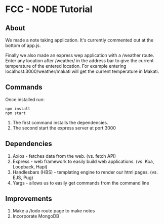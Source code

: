 # FCC - NODE Tutorial

## About
We made a note taking application. It's currently commented out at the bottom of app.js.

Finally we also made an express wep application with a /weather route. Enter any location after /weather/ in the address bar to give the current temperature of the entered location. For example entering localhost:3000/weather/makati will get the current temperature in Makati.


## Commands
Once installed run:

    npm install
    npm start

1. The first command installs the dependencies.
2. The second start the express server at port 3000

## Dependencies
1. Axios - fetches data from the web. (vs. fetch API)
2. Express - web framework to easily build web applications. (vs. Koa, Loopback, Hapi)
3. Handlesbars (HBS) - templating engine to render our html pages. (vs. EJS, Pug)
4. Yargs - allows us to easily get commands from the command line

## Improvements
1. Make a /todo route page to make notes
2. Incorporate MongoDB